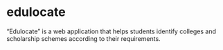 # edulocate
“Edulocate” is a web application that helps students identify colleges and scholarship schemes according to their requirements. 
